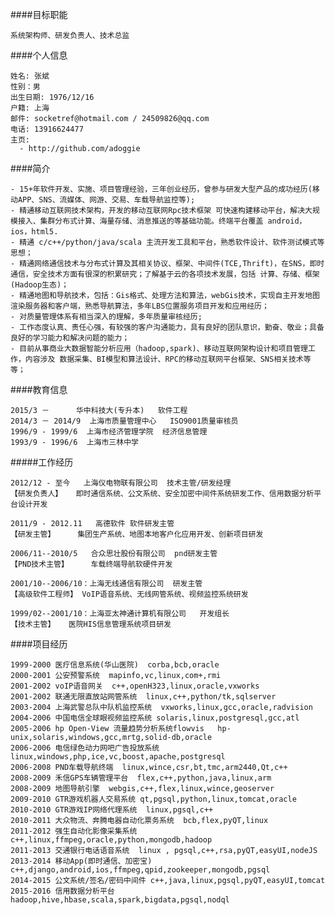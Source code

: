 
####目标职能

	系统架构师、研发负责人、技术总监
	
####个人信息

    姓名: 张斌
	性别：男
	出生日期: 1976/12/16
	户籍: 上海 
	邮件: socketref@hotmail.com / 24509826@qq.com
	电话: 13916624477
	主页: 
	  - http://github.com/adoggie

####简介

	- 15+年软件开发、实施、项目管理经验，三年创业经历，曾参与研发大型产品的成功经历(移动APP、SNS、流媒体、网游、交易、车载导航监控等);
	- 精通移动互联网技术架构，开发的移动互联网Rpc技术框架 可快速构建移动平台，解决大规模接入、集群分布式计算、海量存储、消息推送的等基础功能。终端平台覆盖 android，ios，html5. 
	- 精通 c/c++/python/java/scala 主流开发工具和平台，熟悉软件设计、软件测试模式等思想；
	- 精通网络通信技术与分布式计算及其相关协议、框架、中间件(TCE,Thrift)，在SNS，即时通信，安全技术方面有很深的积累研究；了解基于云的各项技术发展，包括 计算、存储、框架(Hadoop生态)；
	- 精通地图和导航技术，包括：Gis格式、处理方法和算法，webGis技术，实现自主开发地图渲染服务器和客户端，熟悉导航算法，多年LBS位置服务项目开发和应用经历；	
	- 对质量管理体系有相当深入的理解，多年质量审核经历;
	- 工作态度认真、责任心强，有较强的客户沟通能力，具有良好的团队意识，勤奋、敬业；具备良好的学习能力和解决问题的能力；
	- 目前从事商业大数据智能分析应用（hadoop,spark)、移动互联网架构设计和项目管理工作，内容涉及 数据采集、BI模型和算法设计、RPC的移动互联网平台框架、SNS相关技术等等；
 	  
####教育信息
	
	2015/3 － 	  华中科技大(专升本)   软件工程
	2014/3 － 2014/9  上海市质量管理中心   ISO9001质量审核员
	1996/9 - 1999/6  上海市经济管理学院  经济信息管理
	1993/9 - 1996/6  上海市三林中学 
	
#####工作经历

	2012/12 - 至今   上海仪电物联有限公司  技术主管/研发经理
	【研发负责人】   即时通信系统、公文系统、安全加密中间件系统研发工作、信用数据分析平台设计开发

	2011/9 - 2012.11   高德软件	软件研发主管		  
	【研发主管】     集团生产系统、地图本地客户化应用开发、创新项目研发

	2006/11--2010/5   合众思壮股份有限公司  pnd研发主管
	【PND技术主管】     车载终端导航软硬件开发

	2001/10--2006/10：上海无线通信有限公司  研发主管
	【高级软件工程师】 VoIP语音系统、无线网管系统、视频监控系统研发

	1999/02--2001/10：上海亚太神通计算机有限公司   开发组长
	【技术主管】   医院HIS信息管理系统项目研发
 
 
####项目经历
 
    1999-2000 医疗信息系统(华山医院)  corba,bcb,oracle
    2000-2001 公安预警系统  mapinfo,vc,linux,com+,rmi
    2001-2002 voIP语音网关  c++,openH323,linux,oracle,vxworks
    2001-2002 联通无限直放站网管系统  linux,c++,python/tk,sqlserver
    2003-2004 上海武警总队中队机监控系统  vxworks,linux,gcc,oracle,radvision
    2004-2006 中国电信全球眼视频监控系统 solaris,linux,postgresql,gcc,atl
    2005-2006 hp Open-View 流量趋势分析系统flowvis   hp-unix,solaris,windows,gcc,mrtg,solid-db,oracle 
    2006-2006 电信绿色动力网吧广告投放系统  linux,windows,php,ice,vc,boost,apache,postgresql
    2006-2008 PND车载导航终端  linux,wince,csr,bt,tmc,arm2440,Qt,c++
    2008-2009 禾信GPS车辆管理平台  flex,c++,python,java,linux,arm
    2008-2009 地图导航引擎  webgis,c++,flex,linux,wince,geoserver
    2009-2010 GTR游戏机器人交易系统 qt,pgsql,python,linux,tomcat,oracle
    2010-2010 GTR游戏IP网络代理系统  linux,pgsql,c++
    2010-2011 大众物流、奔腾电器自动化票务系统  bcb,flex,pyQT,linux
    2011-2012 强生自动化影像采集系统  c++,linux,ffmpeg,oracle,python,mongodb,hadoop
    2011-2013 交通银行电话语音系统  linux , pgsql,c++,rsa,pyQT,easyUI,nodeJS
    2013-2014 移动App(即时通信、加密宝)  c++,django,android,ios,ffmpeg,qpid,zookeeper,mongodb,pgsql 
    2014-2015 公文系统/签名/密码中间件 c++,java,linux,pgsql,pyQT,easyUI,tomcat
    2015-2016 信用数据分析平台   hadoop,hive,hbase,scala,spark,bigdata,pgsql,nodql
    
    
    
    
 
 
